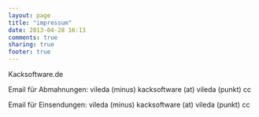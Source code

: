 ```yaml
---
layout: page
title: "impressum"
date: 2013-04-28 16:13
comments: true
sharing: true
footer: true
---
```


Kacksoftware.de

Email für Abmahnungen: vileda (minus) kacksoftware (at) vileda (punkt) cc

Email für Einsendungen: vileda (minus) kacksoftware (at) vileda (punkt) cc

